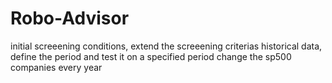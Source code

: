 # Robo-Advisor

initial screeening conditions, extend the screeening criterias
historical  data, define the period and test it on a specified period
change the sp500 companies every year
